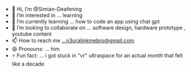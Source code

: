 - 👋 Hi, I’m @Simian-Deafening
- 👀 I’m interested in ... learning 
- 🌱 I’m currently learning ... how to code an app using chat gpt
- 💞️ I’m looking to collaborate on ... software design, hardware prototype , youtube content
- 📫 How to reach me ...n3uralinkmebro@gmail.com
- 😄 Pronouns: ... him
- ⚡ Fun fact: ... i got stuck in "vr" ultraspace for an actual month that felt like a decade

<!---
Simian-Deafening/Simian-Deafening is a ✨ special ✨ repository because its `README.md` (this file) appears on your GitHub profile.
You can click the Preview link to take a look at your changes.
--->
